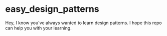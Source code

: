 # easy_design_patterns
Hey, I know you've always wanted to learn design patterns. I hope this repo can help you with your learning.
